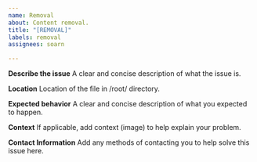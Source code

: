 ```yaml
---
name: Removal
about: Content removal.
title: "[REMOVAL]"
labels: removal
assignees: soarn

---
```


**Describe the issue**
A clear and concise description of what the issue is.

**Location**
Location of the file in /root/ directory.

**Expected behavior**
A clear and concise description of what you expected to happen.

**Context**
If applicable, add context (image) to help explain your problem.

**Contact Information**
Add any methods of contacting you to help solve this issue here.
